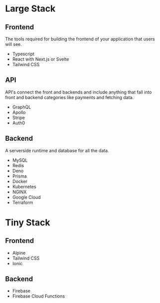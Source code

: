 # Large Stack
## Frontend
The tools required for building the frontend of your application that users will see.

- Typescript
- React with Next.js or Svelte
- Tailwind CSS

## API
API's connect the front and backends and include anything that fall into front and backend categories like payments and fetching data.

- GraphQL
- Apollo
- Stripe
- Auth0

##  Backend
A serverside runtime and database for all the data.

- MySQL
- Redis
- Deno
- Prisma
- Docker
- Kubernetes
- NGINX
- Google Cloud
- Terraform


# Tiny Stack
## Frontend
- Alpine
- Tailwind CSS
- Ionic

## Backend
- Firebase
- Firebase Cloud Functions